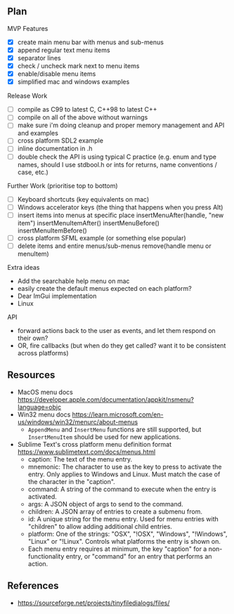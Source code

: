 ## Plan

MVP Features

- [x] create main menu bar with menus and sub-menus
- [x] append regular text menu items
- [x] separator lines
- [x] check / uncheck mark next to menu items
- [x] enable/disable menu items
- [x] simplified mac and windows examples

Release Work

- [ ] compile as C99 to latest C, C++98 to latest C++
- [ ] compile on all of the above without warnings
- [ ] make sure i'm doing cleanup and proper memory management and API and examples
- [ ] cross platform SDL2 example
- [ ] inline documentation in .h
- [ ] double check the API is using typical C practice
	(e.g. enum and type names, should I use stdbool.h or ints for returns, name conventions / case, etc.)

Further Work (prioritise top to bottom)

- [ ] Keyboard shortcuts (key equivalents on mac)
- [ ] Windows accelerator keys (the thing that happens when you press Alt)
- [ ] insert items into menus at specific place
	insertMenuAfter(handle, "new item")
	insertMenuItemAfter()
	insertMenuBefore()
	insertMenuItemBefore()
- [ ] cross platform SFML example (or something else popular)
- [ ] delete items and entire menus/sub-menus
	remove(handle menu or menuItem)

Extra ideas

- Add the searchable help menu on mac
- easily create the default menus expected on each platform?
- Dear ImGui implementation
- Linux

API

- forward actions back to the user as events, and let them respond on their own?
- OR, fire callbacks (but when do they get called? want it to be consistent across platforms)

## Resources

- MacOS menu docs https://developer.apple.com/documentation/appkit/nsmenu?language=objc
- Win32 menu docs https://learn.microsoft.com/en-us/windows/win32/menurc/about-menus
	- `AppendMenu` and `InsertMenu` functions are still supported, but `InsertMenuItem` should be used for new applications.
- Sublime Text's cross platform menu definition format https://www.sublimetext.com/docs/menus.html
	- caption: The text of the menu entry.
	- mnemonic: The character to use as the key to press to activate the entry. Only applies to Windows and Linux. Must match the case of the character in the "caption".
	- command: A string of the command to execute when the entry is activated.
	- args: A JSON object of args to send to the command.
	- children: A JSON array of entries to create a submenu from.
	- id: A unique string for the menu entry. Used for menu entries with "children" to allow adding additional child entries.
	- platform: One of the strings: "OSX", "!OSX", "Windows", "!Windows", "Linux" or "!Linux". Controls what platforms the entry is shown on.
	- Each menu entry requires at minimum, the key "caption" for a non-functionality entry, or "command" for an entry that performs an action.

## References

- https://sourceforge.net/projects/tinyfiledialogs/files/